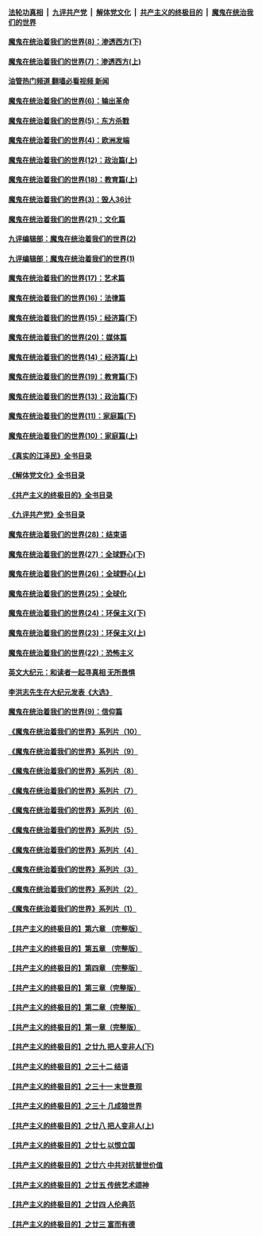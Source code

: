 ####  [法轮功真相](../../../../basic/blob/master/README.md?t=10210201) &nbsp;|&nbsp; [九评共产党](../../../../9ping.md/blob/master/README.md?t=10210201) &nbsp;|&nbsp; [解体党文化](../../../../jtdwh.md/blob/master/README.md?t=10210201)  &nbsp;|&nbsp; [共产主义的终极目的](../../../../gczydzjmd.md/blob/master/README.md?t=10210201) &nbsp;|&nbsp; [魔鬼在统治我们的世界](../../../../mgztzwmdsj.md/blob/master/README.md?t=10210201) 

#### [魔鬼在统治着我们的世界(8)：渗透西方(下)](../pages/nsc422/n10429603.md?t=10210201) 

#### [魔鬼在统治着我们的世界(7)：渗透西方(上)](../pages/nsc422/n10426013.md?t=10210201) 

#### [油管热门频道 翻墙必看视频 新闻](http://209.250.226.216:81/youtube.html?10210201)

#### [魔鬼在统治着我们的世界(6)：输出革命](../pages/nsc422/n10421536.md?t=10210201) 

#### [魔鬼在统治着我们的世界(5)：东方杀戮](../pages/nsc422/n10417707.md?t=10210201) 

#### [魔鬼在统治着我们的世界(4)：欧洲发端](../pages/nsc422/n10414890.md?t=10210201) 

#### [魔鬼在统治着我们的世界(12)：政治篇(上)](../pages/nsc422/n10444576.md?t=10210201) 

#### [魔鬼在统治着我们的世界(18)：教育篇(上)](../pages/nsc422/n10526970.md?t=10210201) 

#### [魔鬼在统治着我们的世界(3)：毁人36计](../pages/nsc422/n10411583.md?t=10210201) 

#### [魔鬼在统治着我们的世界(21)：文化篇](../pages/nsc422/n10597706.md?t=10210201) 

#### [九评编辑部：魔鬼在统治着我们的世界(2)](../pages/nsc422/n10410036.md?t=10210201) 

#### [九评编辑部：魔鬼在统治着我们的世界(1)](../pages/nsc422/n10406825.md?t=10210201) 

#### [魔鬼在统治着我们的世界(17)：艺术篇](../pages/nsc422/n10499093.md?t=10210201) 

#### [魔鬼在统治着我们的世界(16)：法律篇](../pages/nsc422/n10485969.md?t=10210201) 

#### [魔鬼在统治着我们的世界(15)：经济篇(下)](../pages/nsc422/n10469975.md?t=10210201) 

#### [魔鬼在统治着我们的世界(20)：媒体篇](../pages/nsc422/n10586579.md?t=10210201) 

#### [魔鬼在统治着我们的世界(14)：经济篇(上)](../pages/nsc422/n10457370.md?t=10210201) 

#### [魔鬼在统治着我们的世界(19)：教育篇(下)](../pages/nsc422/n10564808.md?t=10210201) 

#### [魔鬼在统治着我们的世界(13)：政治篇(下)](../pages/nsc422/n10448270.md?t=10210201) 

#### [魔鬼在统治着我们的世界(11)：家庭篇(下)](../pages/nsc422/n10440961.md?t=10210201) 

#### [魔鬼在统治着我们的世界(10)：家庭篇(上)](../pages/nsc422/n10435448.md?t=10210201) 

#### [《真实的江泽民》全书目录](../pages/nsc422/n13721399.md?t=10210201) 

#### [《解体党文化》全书目录](../pages/nsc422/n13721157.md?t=10210201) 

#### [《共产主义的终极目的》全书目录](../pages/nsc422/n13721048.md?t=10210201) 

#### [《九评共产党》全书目录](../pages/nsc422/n13708085.md?t=10210201) 

#### [魔鬼在统治着我们的世界(28)：结束语](../pages/nsc422/n10936246.md?t=10210201) 

#### [魔鬼在统治着我们的世界(27)：全球野心(下)](../pages/nsc422/n10928319.md?t=10210201) 

#### [魔鬼在统治着我们的世界(26)：全球野心(上)](../pages/nsc422/n10900318.md?t=10210201) 

#### [魔鬼在统治着我们的世界(25)：全球化](../pages/nsc422/n10788205.md?t=10210201) 

#### [魔鬼在统治着我们的世界(24)：环保主义(下)](../pages/nsc422/n10695307.md?t=10210201) 

#### [魔鬼在统治着我们的世界(23)：环保主义(上)](../pages/nsc422/n10688613.md?t=10210201) 

#### [魔鬼在统治着我们的世界(22)：恐怖主义](../pages/nsc422/n10614727.md?t=10210201) 

#### [英文大纪元：和读者一起寻真相 无所畏惧](../pages/nsc422/n12542027.md?t=10210201) 

#### [李洪志先生在大纪元发表《大选》](../pages/nsc422/n12534746.md?t=10210201) 

#### [魔鬼在统治着我们的世界(9)：信仰篇](../pages/nsc422/n10432159.md?t=10210201) 

#### [《魔鬼在统治着我们的世界》系列片（10）](../pages/nsc422/n12292670.md?t=10210201) 

#### [《魔鬼在统治着我们的世界》系列片（9）](../pages/nsc422/n12290859.md?t=10210201) 

#### [《魔鬼在统治着我们的世界》系列片（8）](../pages/nsc422/n12287445.md?t=10210201) 

#### [《魔鬼在统治着我们的世界》系列片（7）](../pages/nsc422/n12283425.md?t=10210201) 

#### [《魔鬼在统治着我们的世界》系列片（6）](../pages/nsc422/n12282314.md?t=10210201) 

#### [《魔鬼在统治着我们的世界》系列片（5）](../pages/nsc422/n12281419.md?t=10210201) 

#### [《魔鬼在统治着我们的世界》系列片（4）](../pages/nsc422/n12274024.md?t=10210201) 

#### [《魔鬼在统治着我们的世界》系列片（3）](../pages/nsc422/n12271322.md?t=10210201) 

#### [《魔鬼在统治着我们的世界》系列片（2）](../pages/nsc422/n12269049.md?t=10210201) 

#### [《魔鬼在统治着我们的世界》系列片（1）](../pages/nsc422/n12267575.md?t=10210201) 

#### [【共产主义的终极目的】第六章 （完整版）](../pages/nsc422/n11428913.md?t=10210201) 

#### [【共产主义的终极目的】第五章 （完整版）](../pages/nsc422/n11428912.md?t=10210201) 

#### [【共产主义的终极目的】第四章 （完整版）](../pages/nsc422/n11428907.md?t=10210201) 

#### [【共产主义的终极目的】第三章（完整版）](../pages/nsc422/n11428848.md?t=10210201) 

#### [【共产主义的终极目的】第二章（完整版）](../pages/nsc422/n11428831.md?t=10210201) 

#### [【共产主义的终极目的】第一章（完整版）](../pages/nsc422/n11417651.md?t=10210201) 

#### [【共产主义的终极目的】之廿九 把人变非人(下)](../pages/nsc422/n11344140.md?t=10210201) 

#### [【共产主义的终极目的】之三十二 结语](../pages/nsc422/n11360535.md?t=10210201) 

#### [【共产主义的终极目的】之三十一 末世景观](../pages/nsc422/n11351129.md?t=10210201) 

#### [【共产主义的终极目的】之三十 几成狼世界](../pages/nsc422/n11348280.md?t=10210201) 

#### [【共产主义的终极目的】之廿八 把人变非人(上)](../pages/nsc422/n11340492.md?t=10210201) 

#### [【共产主义的终极目的】之廿七 以恨立国](../pages/nsc422/n11336944.md?t=10210201) 

#### [【共产主义的终极目的】之廿六 中共对抗普世价值](../pages/nsc422/n11324785.md?t=10210201) 

#### [【共产主义的终极目的】之廿五 传统艺术颂神](../pages/nsc422/n11296396.md?t=10210201) 

#### [【共产主义的终极目的】之廿四 人伦典范](../pages/nsc422/n11296397.md?t=10210201) 

#### [【共产主义的终极目的】之廿三 富而有德](../pages/nsc422/n11283598.md?t=10210201) 

<img src='http://gfw-breaker.win/goodnews/indexes/nsc422.md' width='0px' height='0px'/>
